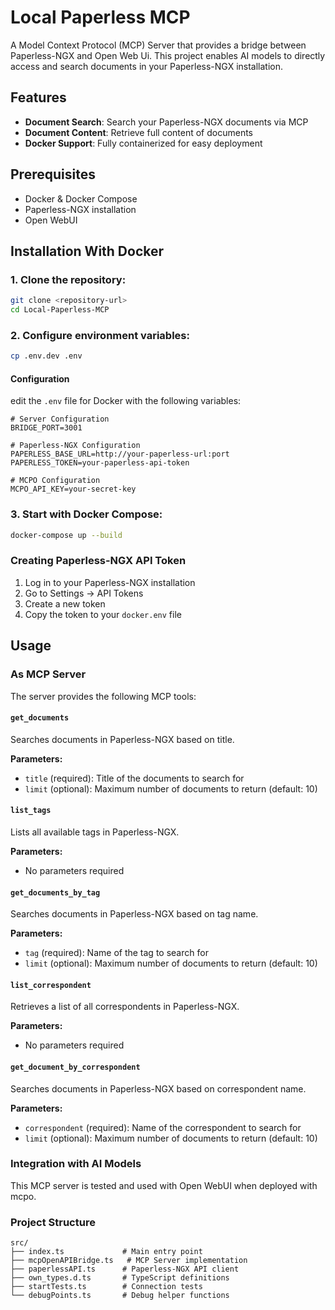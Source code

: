 # Local Paperless MCP

A Model Context Protocol (MCP) Server that provides a bridge between Paperless-NGX and Open Web Ui. This project enables AI models to directly access and search documents in your Paperless-NGX installation.

## Features

- **Document Search**: Search your Paperless-NGX documents via MCP
- **Document Content**: Retrieve full content of documents
- **Docker Support**: Fully containerized for easy deployment

## Prerequisites

- Docker & Docker Compose
- Paperless-NGX installation
- Open WebUI

## Installation With Docker

### 1. Clone the repository:
```bash
git clone <repository-url>
cd Local-Paperless-MCP
```

### 2. Configure environment variables:
```bash
cp .env.dev .env
```

#### Configuration

edit the `.env` file for Docker with the following variables:

```env
# Server Configuration
BRIDGE_PORT=3001

# Paperless-NGX Configuration
PAPERLESS_BASE_URL=http://your-paperless-url:port
PAPERLESS_TOKEN=your-paperless-api-token

# MCPO Configuration
MCPO_API_KEY=your-secret-key
```

### 3. Start with Docker Compose:
```bash
docker-compose up --build
```



### Creating Paperless-NGX API Token

1. Log in to your Paperless-NGX installation
2. Go to Settings → API Tokens
3. Create a new token
4. Copy the token to your `docker.env` file

## Usage

### As MCP Server

The server provides the following MCP tools:

#### `get_documents`
Searches documents in Paperless-NGX based on title.

**Parameters:**
- `title` (required): Title of the documents to search for
- `limit` (optional): Maximum number of documents to return (default: 10)


#### `list_tags`
Lists all available tags in Paperless-NGX.

**Parameters:**
- No parameters required

#### `get_documents_by_tag`
Searches documents in Paperless-NGX based on tag name.

**Parameters:**
- `tag` (required): Name of the tag to search for
- `limit` (optional): Maximum number of documents to return (default: 10)

#### `list_correspondent`
Retrieves a list of all correspondents in Paperless-NGX.

**Parameters:**
- No parameters required


#### `get_document_by_correspondent`
Searches documents in Paperless-NGX based on correspondent name.

**Parameters:**
- `correspondent` (required): Name of the correspondent to search for
- `limit` (optional): Maximum number of documents to return (default: 10)

### Integration with AI Models

This MCP server is tested and used with Open WebUI when deployed with mcpo.

### Project Structure

```
src/
├── index.ts             # Main entry point
├── mcpOpenAPIBridge.ts   # MCP Server implementation
├── paperlessAPI.ts      # Paperless-NGX API client
├── own_types.d.ts       # TypeScript definitions
├── startTests.ts        # Connection tests
└── debugPoints.ts       # Debug helper functions
```
